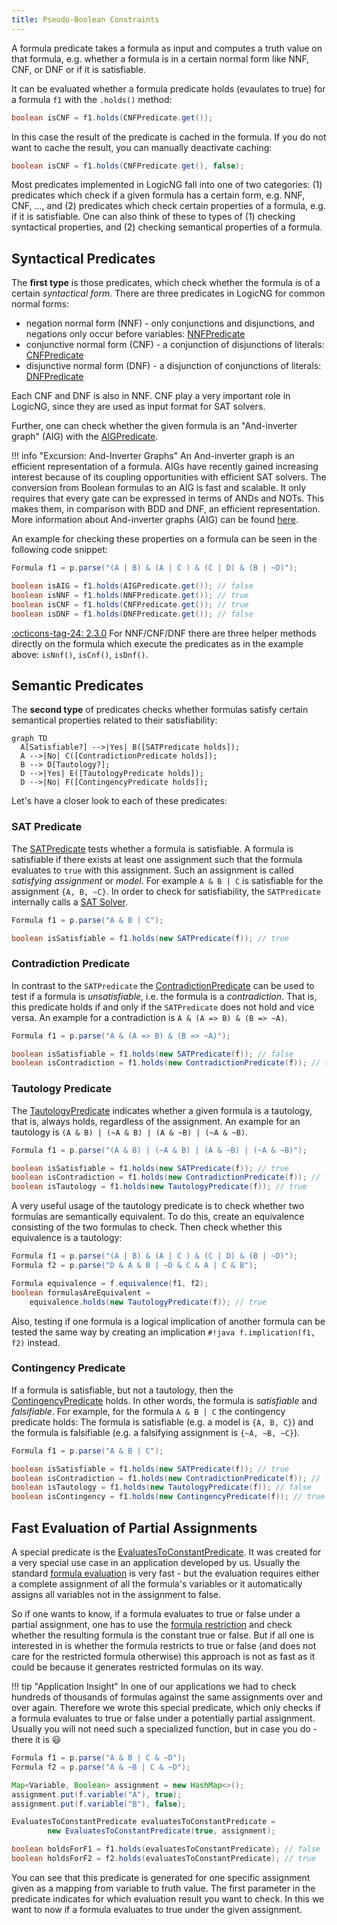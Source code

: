 ```yaml
---
title: Pseudo-Boolean Constraints
---
```


A formula predicate takes a formula as input and computes a truth value on that formula, e.g. whether a formula is in a certain normal form like NNF, CNF, or DNF or if it is satisfiable.

It can be evaluated whether a formula predicate holds (evaulates to true) for a formula `f1` with the `.holds()` method:

``` java
boolean isCNF = f1.holds(CNFPredicate.get());
```

In this case the result of the predicate is cached in the formula.  If you do not want to cache the result, you can manually deactivate caching:


``` java
boolean isCNF = f1.holds(CNFPredicate.get(), false);
```

Most predicates implemented in LogicNG fall into one of two categories: (1) predicates which check if a given formula has a certain form, e.g. NNF, CNF, ..., and (2) predicates which check certain properties of a formula, e.g. if it is satisfiable.  One can also think of these to types of (1) checking syntactical properties, and (2) checking semantical properties of a formula.


## Syntactical Predicates

The **first type** is those predicates, which check whether the formula is of a certain *syntactical form*.  There are three predicates in LogicNG for common normal forms:

- negation normal form (NNF) - only conjunctions and disjunctions, and negations only occur before variables: [NNFPredicate](https://github.com/logic-ng/LogicNG/blob/master/src/main/java/org/logicng/predicates/NNFPredicate.java)
- conjunctive normal form (CNF) - a conjunction of disjunctions of literals: [CNFPredicate](https://github.com/logic-ng/LogicNG/blob/master/src/main/java/org/logicng/predicates/CNFPredicate.java)
- disjunctive normal form (DNF) - a disjunction of conjunctions of literals: [DNFPredicate](https://github.com/logic-ng/LogicNG/blob/master/src/main/java/org/logicng/predicates/DNFPredicate.java)

Each CNF and DNF is also in NNF.  CNF play a very important role in LogicNG, since they are used as input format for SAT solvers.

Further, one can check whether the given formula is an "And-inverter graph" (AIG) with the [AIGPredicate](https://github.com/logic-ng/LogicNG/blob/master/src/main/java/org/logicng/predicates/AIGPredicate.java).

!!! info "Excursion: And-Inverter Graphs"
    An And-inverter graph is an efficient representation of a formula. AIGs have recently gained increasing interest because of its coupling opportunities with efficient SAT solvers.  The conversion from Boolean formulas to an AIG is fast and scalable. It only requires that every gate can be expressed in terms of ANDs and NOTs. This makes them, in comparison with BDD and DNF, an efficient representation.  More information about And-inverter graphs (AIG) can be found [here](https://en.wikipedia.org/wiki/And-inverter_graph).

An example for checking these properties on a formula can be seen in the following code snippet:

``` java
Formula f1 = p.parse("(A | B) & (A | C ) & (C | D) & (B | ~D)");

boolean isAIG = f1.holds(AIGPredicate.get()); // false
boolean isNNF = f1.holds(NNFPredicate.get()); // true
boolean isCNF = f1.holds(CNFPredicate.get()); // true
boolean isDNF = f1.holds(DNFPredicate.get()); // false
```

[:octicons-tag-24: 2.3.0](https://github.com/logic-ng/LogicNG/releases/tag/v2.3.0) For NNF/CNF/DNF there are three helper methods directly on the formula which execute the predicates as in the example above: `isNnf()`, `isCnf()`, `isDnf()`.

## Semantic Predicates

The **second type** of predicates checks whether formulas satisfy certain semantical properties related to their satisfiability:

``` mermaid
graph TD
  A[Satisfiable?] -->|Yes| B([SATPredicate holds]);
  A -->|No| C([ContradictionPredicate holds]);
  B --> D[Tautology?];
  D -->|Yes| E([TautologyPredicate holds]);
  D -->|No| F([ContingencyPredicate holds]);
```

Let's have a closer look to each of these predicates:


### SAT Predicate

The [SATPredicate](https://github.com/logic-ng/LogicNG/blob/master/src/main/java/org/logicng/predicates/satisfiability/SATPredicate.java) tests whether a formula is satisfiable. A formula is satisfiable if there exists at least one assignment such that the formula evaluates to `true` with this assignment. Such an assignment is called *satisfying assignment* or *model*. For example `A & B | C` is satisfiable for the assignment `{A, B, ~C}`. In order to check for satisfiability, the `SATPredicate` internally calls a [SAT Solver](../../../solvers/sat-solving).

``` java
Formula f1 = p.parse("A & B | C");

boolean isSatisfiable = f1.holds(new SATPredicate(f)); // true
```


### Contradiction Predicate

In contrast to the `SATPredicate` the [ContradictionPredicate](https://github.com/logic-ng/LogicNG/blob/master/src/main/java/org/logicng/predicates/satisfiability/ContradictionPredicate.java) can be used to test if a formula is *unsatisfiable*, i.e. the formula is a *contradiction*. That is, this predicate holds if and only if the `SATPredicate` does not hold and vice versa. An example for a contradiction is `A & (A => B) & (B => ~A)`.

``` java
Formula f1 = p.parse("A & (A => B) & (B => ~A)");

boolean isSatisfiable = f1.holds(new SATPredicate(f)); // false
boolean isContradiction = f1.holds(new ContradictionPredicate(f)); // true
```


### Tautology Predicate

The [TautologyPredicate](https://github.com/logic-ng/LogicNG/blob/master/src/main/java/org/logicng/predicates/satisfiability/TautologyPredicate.java) indicates whether a given formula is a tautology, that is, always holds, regardless of the assignment.  An example for an tautology is `(A & B) | (~A & B) | (A & ~B) | (~A & ~B)`.

``` java
Formula f1 = p.parse("(A & B) | (~A & B) | (A & ~B) | (~A & ~B)");

boolean isSatisfiable = f1.holds(new SATPredicate(f)); // true
boolean isContradiction = f1.holds(new ContradictionPredicate(f)); // false
boolean isTautology = f1.holds(new TautologyPredicate(f)); // true
```

A very useful usage of the tautology predicate is to check whether two formulas are semantically equivalent.  To do this, create an equivalence consisting of the two formulas to check.  Then check whether this equivalence is a tautology:

``` java
Formula f1 = p.parse("(A | B) & (A | C ) & (C | D) & (B | ~D)");
Formula f2 = p.parse("D & A & B | ~D & C & A | C & B");

Formula equivalence = f.equivalence(f1, f2);
boolean formulasAreEquivalent =
    equivalence.holds(new TautologyPredicate(f)); // true
```

Also, testing if one formula is a logical implication of another formula can be tested the same way by creating an implication `#!java f.implication(f1, f2)` instead.

### Contingency Predicate

If a formula is satisfiable, but not a tautology, then the [ContingencyPredicate](https://github.com/logic-ng/LogicNG/blob/master/src/main/java/org/logicng/predicates/satisfiability/ContingencyPredicate.java) holds. In other words, the formula is *satisfiable* and *falsifiable*. For example, for the formula `A & B | C` the contingency predicate holds: The formula is satisfiable (e.g. a model is `{A, B, C}`) and the formula is falsifiable (e.g. a falsifying assignment is `{~A, ~B, ~C}`).

``` java
Formula f1 = p.parse("A & B | C");

boolean isSatisfiable = f1.holds(new SATPredicate(f)); // true
boolean isContradiction = f1.holds(new ContradictionPredicate(f)); // false
boolean isTautology = f1.holds(new TautologyPredicate(f)); // false
boolean isContingency = f1.holds(new ContingencyPredicate(f)); // true
```


## Fast Evaluation of Partial Assignments

A special predicate is the [EvaluatesToConstantPredicate](https://github.com/logic-ng/LogicNG/blob/master/src/main/java/org/logicng/predicates/EvaluatesToConstantPredicate.java).  It was created for a very special use case in an application developed by us.  Usually the standard [formula evaluation](../..#evaluating-formulas) is very fast - but the evaluation requires either a complete assignment of all the formula's variables or it automatically assigns all variables not in the assignment to false.

So if one wants to know, if a formula evaluates to true or false under a partial assignment, one has to use the [formula restriction](../..#restricting-formulas) and check whether the resulting formula is the constant true or false.  But if all one is interested in is whether the formula restricts to true or false (and does not care for the restricted formula otherwise) this approach is not as fast as it could be because it generates restricted formulas on its way.

!!! tip "Application Insight"
    In one of our applications we had to check hundreds of thousands of formulas against the same assignments over and over again.  Therefore we wrote this special predicate, which only checks if a formula evaluates to true or false under a potentially partial assignment.  Usually you will not need such a specialized function, but in case you do - there it is :smiley:

```java
Formula f1 = p.parse("A & B | C & ~D");
Formula f2 = p.parse("A & ~B | C & ~D");

Map<Variable, Boolean> assignment = new HashMap<>();
assignment.put(f.variable("A"), true);
assignment.put(f.variable("B"), false);

EvaluatesToConstantPredicate evaluatesToConstantPredicate =
        new EvaluatesToConstantPredicate(true, assignment);

boolean holdsForF1 = f1.holds(evaluatesToConstantPredicate); // false
boolean holdsForF2 = f2.holds(evaluatesToConstantPredicate); // true
```

You can see that this predicate is generated for one specific assignment given as a mapping from variable to truth value.  The first parameter in the predicate indicates for which evaluation result you want to check.  In this we want to now if a formula evaluates to true under the given assignment.
